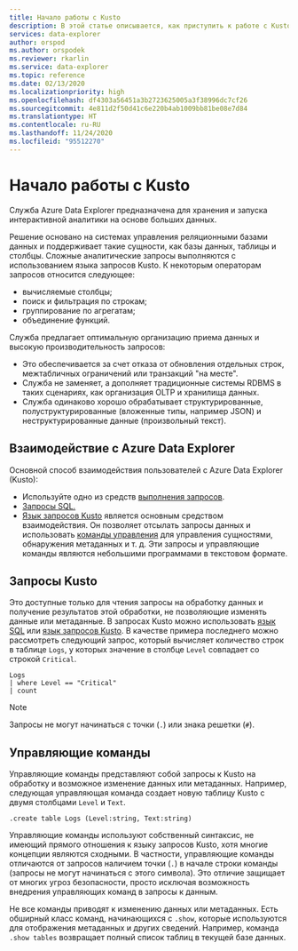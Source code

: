 ```yaml
---
title: Начало работы с Kusto
description: В этой статье описывается, как приступить к работе с Kusto.
services: data-explorer
author: orspod
ms.author: orspodek
ms.reviewer: rkarlin
ms.service: data-explorer
ms.topic: reference
ms.date: 02/13/2020
ms.localizationpriority: high
ms.openlocfilehash: df4303a56451a3b2723625005a3f38996dc7cf26
ms.sourcegitcommit: 4e811d2f50d41c6e220b4ab1009bb81be08e7d84
ms.translationtype: HT
ms.contentlocale: ru-RU
ms.lasthandoff: 11/24/2020
ms.locfileid: "95512270"
---
```

# <a name="getting-started-with-kusto"></a>Начало работы с Kusto

Служба Azure Data Explorer предназначена для хранения и запуска интерактивной аналитики на основе больших данных.

Решение основано на системах управления реляционными базами данных и поддерживает такие сущности, как базы данных, таблицы и столбцы. Сложные аналитические запросы выполняются с использованием языка запросов Kusto. К некоторым операторам запросов относится следующее:
* вычисляемые столбцы;
* поиск и фильтрация по строкам;
* группирование по агрегатам;
* объединение функций.

Служба предлагает оптимальную организацию приема данных и высокую производительность запросов: 
* Это обеспечивается за счет отказа от обновления отдельных строк, межтабличных ограничений или транзакций "на месте". 
* Служба не заменяет, а дополняет традиционные системы RDBMS в таких сценариях, как организация OLTP и хранилища данных.
* Служба одинаково хорошо обрабатывает структурированные, полуструктурированные (вложенные типы, например JSON) и неструктурированные данные (произвольный текст).

## <a name="interacting-with-azure-data-explorer"></a>Взаимодействие с Azure Data Explorer

Основной способ взаимодействия пользователей с Azure Data Explorer (Kusto):
* Используйте одно из средств [выполнения запросов](../../tools-integrations-overview.md#azure-data-explorer-query-tools). 
* [Запросы SQL.](../api/tds/t-sql.md)
*  [Язык запросов Kusto](../query/index.md) является основным средством взаимодействия. Он позволяет отсылать запросы данных и использовать [команды управления](../management/index.md) для управления сущностями, обнаружения метаданных и т. д.
Эти запросы и управляющие команды являются небольшими программами в текстовом формате.

## <a name="kusto-queries"></a>Запросы Kusto

Это доступные только для чтения запросы на обработку данных и получение результатов этой обработки, не позволяющие изменять данные или метаданные. В запросах Kusto можно использовать [язык SQL](../api/tds/t-sql.md) или [язык запросов Kusto](../query/index.md). В качестве примера последнего можно рассмотреть следующий запрос, который вычисляет количество строк в таблице `Logs`, у которых значение в столбце `Level` совпадает со строкой `Critical`.

```kusto
Logs
| where Level == "Critical"
| count
```

> [!NOTE]
> Запросы не могут начинаться с точки (`.`) или знака решетки (`#`).

## <a name="control-commands"></a>Управляющие команды

Управляющие команды представляют собой запросы к Kusto на обработку и возможное изменение данных или метаданных. Например, следующая управляющая команда создает новую таблицу Kusto с двумя столбцами `Level` и `Text`.

```kusto
.create table Logs (Level:string, Text:string)
```

Управляющие команды используют собственный синтаксис, не имеющий прямого отношения к языку запросов Kusto, хотя многие концепции являются сходными. В частности, управляющие команды отличаются от запросов наличием точки (`.`) в начале строки команды (запросы не могут начинаться с этого символа).
Это отличие защищает от многих угроз безопасности, просто исключая возможность внедрения управляющих команд в запросы к данным.

Не все команды приводят к изменению данных или метаданных. Есть обширный класс команд, начинающихся с `.show`, которые используются для отображения метаданных и других сведений. Например, команда `.show tables` возвращает полный список таблиц в текущей базе данных.
